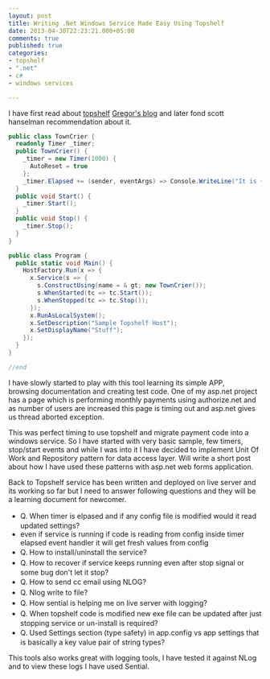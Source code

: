 ```yaml
---
layout: post
title: Writing .Net Windows Service Made Easy Using Topshelf
date: 2013-04-30T22:23:21.000+05:00
comments: true
published: true
categories:
- topshelf
- ".net"
- c#
- windows services

---
```

I have first read about <a href="http://topshelf-project.com/">topshelf</a> <a href="http://gregorsuttie.com/2012/08/20/what-i-learned-last-week-13th-august-17th-august/">Gregor's blog</a> and later fond scott hanselman recommendation about it.


```csharp {linenos=table,linenostart=1}
public class TownCrier {
  readonly Timer _timer;
  public TownCrier() {
    _timer = new Timer(1000) {
      AutoReset = true
    };
    _timer.Elapsed += (sender, eventArgs) => Console.WriteLine("It is {0} an all is well", DateTime.Now);
  }
  public void Start() {
    _timer.Start();
  }
  public void Stop() {
    _timer.Stop();
  }
}

public class Program {
  public static void Main() {
    HostFactory.Run(x => {
      x.Service(s => {
        s.ConstructUsing(name = & gt; new TownCrier());
        s.WhenStarted(tc => tc.Start());
        s.WhenStopped(tc => tc.Stop());
      });
      x.RunAsLocalSystem();
      x.SetDescription("Sample Topshelf Host");
      x.SetDisplayName("Stuff");
    });
  }
}

//end

```

I have slowly started to play with this tool learning its simple APP, browsing documentation and creating test code. One of my asp.net project has a page which is performing monthly payments using authorize.net and as number of users are increased this page is timing out and asp.net gives us thread aborted exception.

This was perfect timing to use topshelf and migrate payment code into a windows service. So I have started with very basic sample, few timers, stop/start events and while I was into it I have decided to implement Unit Of Work and Repository pattern for data access layer. Will write a short post about how I have used these patterns with asp.net web forms application.

Back to Topshelf service has been written and deployed on live server and its working so far but I need to answer following questions and they will be a learning document for newcomer.
<ul>
<li><span style="line-height: 21px;">Q. When timer is elpased and if any config file is modified would it read updated settings?</span></li>
<li>even if service is running if code is reading from config inside timer elapsed event handler it will get fresh values from config</li>
<li><span style="line-height: 21px;">Q. How to install/uninstall the service?</span></li>
<li><span style="line-height: 21px;">Q. How to recover if service keeps running even after stop signal or some bug don't let it stop?</span></li>
<li><span style="line-height: 21px;">Q. How to send cc email using NLOG?</span></li>
<li><span style="line-height: 21px;">Q. Nlog write to file?</span></li>
<li><span style="line-height: 21px;">Q. How sential is helping me on live server with logging?</span></li>
<li><span style="line-height: 21px;">Q. When topshelf code is modified new exe file can be updated after just stopping service or un-install is required?</span></li>
<li><span style="line-height: 21px;">Q. Used Settings section (type safety) in app.config vs app settings that is basically a key value pair of string types?</span></li>
</ul>

This tools also works great with logging tools, I have tested it against NLog and to view these logs I have used Sential.

